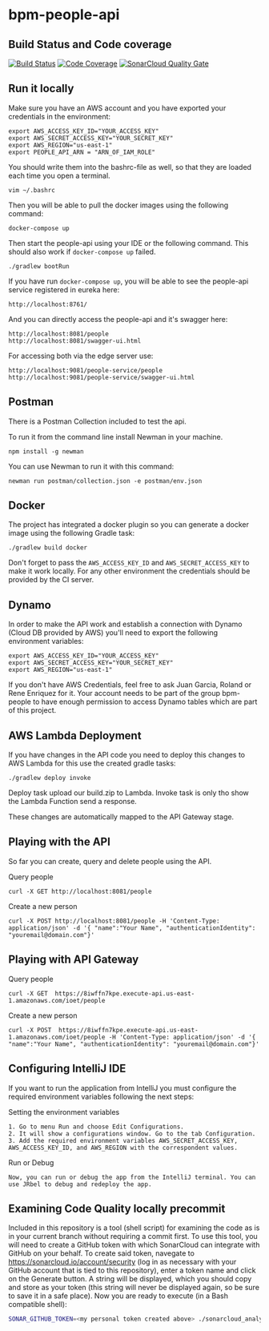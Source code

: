 # bpm-people-api

## Build Status and Code coverage

[![Build Status](https://travis-ci.org/ioet/bpm-people-api.svg?branch=master)](https://travis-ci.org/ioet/bpm-people-api)
[![Code Coverage](https://codecov.io/gh/ioet/bpm-people-api/branch/master/graph/badge.svg)](https://codecov.io/gh/ioet/bpm-people-api)
[![SonarCloud Quality Gate](https://sonarcloud.io/api/project_badges/measure?project=ioet_bpm-people-api&metric=alert_status)](https://sonarcloud.io/dashboard?id=ioet_bpm-people-api)

## Run it locally

Make sure you have an AWS account and you have exported your credentials in the environment:

```
export AWS_ACCESS_KEY_ID="YOUR_ACCESS_KEY"
export AWS_SECRET_ACCESS_KEY="YOUR_SECRET_KEY"
export AWS_REGION="us-east-1"
export PEOPLE_API_ARN = "ARN_OF_IAM_ROLE"
```

You should write them into the bashrc-file as well, so that they are loaded each time you open a terminal.
```
vim ~/.bashrc
```
Then you will be able to pull the docker images using the following command:

```
docker-compose up
```
Then start the people-api using your IDE or the following command. This should also work if `docker-compose up` failed.
```
./gradlew bootRun
```

If you have run `docker-compose up`, you will be able to see the people-api service registered in eureka here:
```
http://localhost:8761/
```

And you can directly access the people-api and it's swagger here: 
```
http://localhost:8081/people
http://localhost:8081/swagger-ui.html
```
For accessing both via the edge server use:
```
http://localhost:9081/people-service/people
http://localhost:9081/people-service/swagger-ui.html
```

## Postman
There is a Postman Collection included to test the api.

To run it from the command line install Newman in your machine.

```
npm install -g newman
```
  
You can use Newman to run it with this command:
```
newman run postman/collection.json -e postman/env.json
```

## Docker

The project has integrated a docker plugin so you can generate a docker image using the following Gradle task:

```
./gradlew build docker
```

Don't forget to pass the `AWS_ACCESS_KEY_ID` and `AWS_SECRET_ACCESS_KEY` to make it work locally.
For any other environment the credentials should be provided by the CI server.



## Dynamo

In order to make the API work and establish a connection with Dynamo (Cloud DB provided by AWS) you'll need to export the following environment variables:

```
export AWS_ACCESS_KEY_ID="YOUR_ACCESS_KEY"
export AWS_SECRET_ACCESS_KEY="YOUR_SECRET_KEY"
export AWS_REGION="us-east-1"
```

If you don't have AWS Credentials, feel free to ask Juan Garcia, Roland or Rene Enriquez for it. Your account needs to be part of the group bpm-people to have enough permission to access Dynamo tables which are part of this project. 

## AWS Lambda Deployment
If you have changes in the API code you need to deploy this changes to AWS Lambda for this use the created gradle tasks:

```
./gradlew deploy invoke
```
Deploy task upload our build.zip to Lambda.
Invoke task is only tho show the Lambda Function send a response.

These changes are automatically mapped to the API Gateway stage.

## Playing with the API
So far you can create, query and delete people using the API. 

Query people

```
curl -X GET http://localhost:8081/people
```


Create a new person

```
curl -X POST http://localhost:8081/people -H 'Content-Type: application/json' -d '{ "name":"Your Name", "authenticationIdentity": "youremail@domain.com"}'
```

## Playing with API Gateway
Query people
```
curl -X GET  https://8iwffn7kpe.execute-api.us-east-1.amazonaws.com/ioet/people
```


Create a new person

```
curl -X POST  https://8iwffn7kpe.execute-api.us-east-1.amazonaws.com/ioet/people -H 'Content-Type: application/json' -d '{ "name":"Your Name", "authenticationIdentity": "youremail@domain.com"}'
```
## Configuring IntelliJ IDE
If you want to run the application from IntelliJ you must configure the required environment variables following the next steps:

Setting the environment variables

```
1. Go to menu Run and choose Edit Configurations.
2. It will show a configurations window. Go to the tab Configuration.
3. Add the required environment variables AWS_SECRET_ACCESS_KEY, AWS_ACCESS_KEY_ID, and AWS_REGION with the correspondent values.
```

Run or Debug

```
Now, you can run or debug the app from the IntelliJ terminal. You can use JRbel to debug and redeploy the app.
```

## Examining Code Quality locally precommit

Included in this repository is a tool (shell script) for examining the code as is in your current branch without requiring a commit first. To use this tool, you will need to create a GitHub token with which SonarCloud can integrate with GitHub on your behalf. To create said token, navegate to https://sonarcloud.io/account/security (log in as necessary with your GitHub account that is tied to this repository), enter a token name and click on the Generate button. A string will be displayed, which you should copy and store as your token (this string will never be displayed again, so be sure to save it in a safe place). Now you are ready to execute (in a Bash compatible shell):

```bash
SONAR_GITHUB_TOKEN=<my personal token created above> ./sonarcloud_analyze.sh
```

